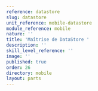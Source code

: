 ```yaml
---
reference: datastore
slug: datastore
unit_reference: mobile-datastore
module_reference: mobile
nature: ''
title: 'Maîtrise de DataStore '
description: ''
skill_level_reference: ''
image: ''
published: true
order: 26
directory: mobile
layout: parts
---
```

